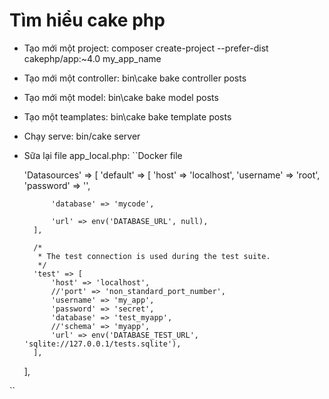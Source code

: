 # Tìm hiểu cake php
- Tạo mới một project: composer create-project --prefer-dist cakephp/app:~4.0 my_app_name
- Tạo mới một controller: bin\cake bake controller posts
- Tạo mới một model: bin\cake bake model posts  
- Tạo một teamplates: bin\cake bake template posts 
- Chạy serve: bin/cake server
- Sữa lại file app_local.php:
``Docker file

    'Datasources' => [
        'default' => [
            'host' => 'localhost',
            'username' => 'root',
            'password' => '',

            'database' => 'mycode',

            'url' => env('DATABASE_URL', null),
        ],

        /*
         * The test connection is used during the test suite.
         */
        'test' => [
            'host' => 'localhost',
            //'port' => 'non_standard_port_number',
            'username' => 'my_app',
            'password' => 'secret',
            'database' => 'test_myapp',
            //'schema' => 'myapp',
            'url' => env('DATABASE_TEST_URL', 'sqlite://127.0.0.1/tests.sqlite'),
        ],
    ],


``
